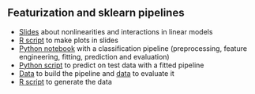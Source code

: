 
## Featurization and sklearn pipelines

* [Slides](https://docs.google.com/presentation/d/1zHYrmsFZ3HpEf672KQWY8bQ1cZmws9HSKvKo_cpM11k/edit?usp=sharing) about nonlinearities and interactions in linear models
* [R script](plots_slides.r) to make plots in slides
* [Python notebook](clf_pipeline.ipynb) with a classification pipeline (preprocessing, feature engineering, fitting, prediction and evaluation)
* [Python script](clf_predict_test.py) to predict on test data with a fitted pipeline
* [Data](data.csv) to build the pipeline and [data](data_test.csv) to evaluate it
* [R script](simulate_data.R) to generate the data
